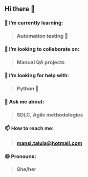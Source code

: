 ## Hi there 👋

### 🌱 I’m currently learning: 
> ### Automation testing 🔧 
### 👯 I’m looking to collaborate on: 
> ### Manual QA projects 
### 🤔 I’m looking for help with: 
> ### Python 🐍 
### 💬 Ask me about: 
> ### SDLC, Agile methodologies 
### 📫 How to reach me: 
> ### mansi.taluja@hotmail.com
### 😄 Pronouns: 
> ### She/her
